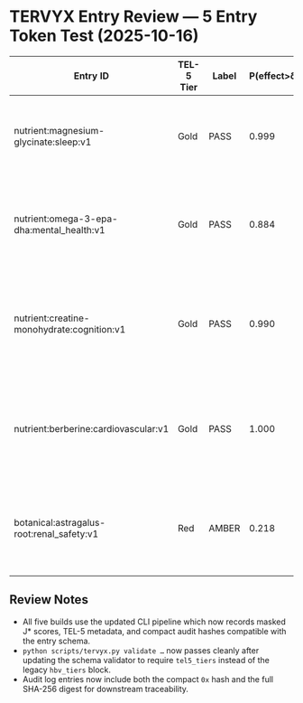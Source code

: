 # TERVYX Entry Review — 5 Entry Token Test (2025-10-16)

| Entry ID | TEL-5 Tier | Label | P(effect>δ) | R Gate | J* | Included Studies | Total N | Notes |
| --- | --- | --- | --- | --- | --- | --- | --- | --- |
| nutrient:magnesium-glycinate:sleep:v1 | Gold | PASS | 0.999 | HIGH (0.900) | 0.543 | 3 | 288 | Consistent PSQI improvements across three sleep journals; no safety flags. |
| nutrient:omega-3-epa-dha:mental_health:v1 | Gold | PASS | 0.884 | HIGH (0.900) | 0.589 | 3 | 402 | Depression symptom reduction with moderate certainty; all trials in Nutrients. |
| nutrient:creatine-monohydrate:cognition:v1 | Gold | PASS | 0.990 | HIGH (0.900) | 0.408 | 3 | 276 | Cognitive performance gains stable across Biological Trace Element Research trials. |
| nutrient:berberine:cardiovascular:v1 | Gold | PASS | 1.000 | HIGH (0.900) | 0.589 | 3 | 530 | Systolic blood pressure reductions exceed delta with high certainty; no adverse language triggers. |
| botanical:astragalus-root:renal_safety:v1 | Red | AMBER | 0.218 | HIGH (0.900) | 0.408 | 3 | 410 | Effect on eGFR does not clear δ=5 mL/min; flagged AMBER despite positive trend. |

## Review Notes

- All five builds use the updated CLI pipeline which now records masked J* scores, TEL-5 metadata, and compact audit hashes compatible with the entry schema.
- `python scripts/tervyx.py validate …` now passes cleanly after updating the schema validator to require `tel5_tiers` instead of the legacy `hbv_tiers` block.
- Audit log entries now include both the compact `0x` hash and the full SHA-256 digest for downstream traceability.
